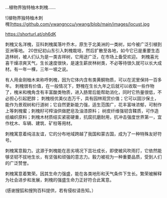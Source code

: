...植物界独特柚木刺槐......


![植物界独特柚木刺槐]https://github.com/ywangnccu/ywang/blob/main/images/locust.jpg

https://shorturl.at/oh6dK

刺槐又名洋槐，豆科刺槐属落叶乔木，原生于北美洲的一类树，如今被广泛引植到亚洲等地。
20世纪初山东引入刺槐栽培，然后扩散至各地，如今它已是重要生态造林树，被人们认为是一类吉祥树，它用途广泛，在市场上备受欢迎。
刺槐喜光喜干燥凉爽天气，生长速度很快，是速生薪炭林树类，不必等待很久就可以长大成材。有一年一棵，三年一坡之说。

有人用金刚柚木来称呼刺槐，因为它体内含有类黄酮物质，可以在泥里保持一百多年。
刺槐很有价值，在一般情况下，野槐在生长九年之后就可以收取一些作物了，槐米和槐角含有丰富酸类物质，进入肠胃后能帮助消化，同时它热量很低，不必担心引起肥胖；
刺槐枝优美仪态万千，具有园林观赏价值；它可以固沙保土，能作为景观树和行道树；它自然更新能力强，适生范围广，花丰富味浓郁，可制作上等刺槐蜜；刺槐籽可榨油供做肥皂及油漆原料；
树皮纤维强韧含鞣质，可作造纸编织原料；刺槐木材质结实紧密硬重，抗腐抗磨耐用，抗冲击强度世界第一，宜作枕木、车辆、建筑、矿柱等用材。

刺槐寓意着纯洁友谊，它的分布地域跨越了我国和蒙古国，成为了一种特殊友好符号。

刺槐寓意毅力。这源于刺槐能在恶劣境况下茁壮成长，即使被风吹雨打，它依然能够坚韧不拔地生长，有坚强和顽强的意志力。毅力被视为一种重要品质，受到人们的广泛赞誉。

刺槐寓意着繁荣。因其生命力强盛，能在各类地形和天气条件下生长。繁荣被解释为社会进步和发展，刺槐的强盛生命力正好符合此寓意。

 
(感谢搜狐和搜狗百科提供，若有侵权请告知。）

